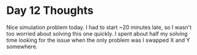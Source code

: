 # Day 12 Thoughts

Nice simulation problem today. I had to start ~20 minutes late, so I wasn't too
worried about solving this one quickly. I spent about half my solving time
looking for the issue when the only problem was I swapped X and Y somewhere.
